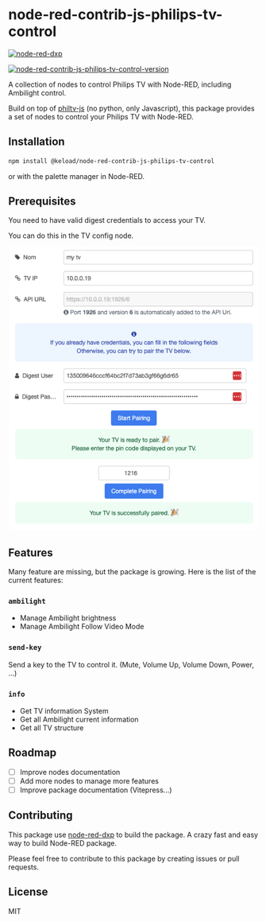 # node-red-contrib-js-philips-tv-control

[![node-red-dxp](https://badgen.net/badge/Build%20with/node-red-dxp)](https://www.npmjs.com/package/@keload/node-red-dxp)

[![node-red-contrib-js-philips-tv-control-version](https://badgen.net/npm/v/@keload/node-red-contrib-js-philips-tv-control)](https://www.npmjs.com/package/@keload/node-red-contrib-js-philips-tv-control)


A collection of nodes to control Philips TV with Node-RED, including Ambilight control.

Build on top of [philtv-js](https://github.com/clement-berard/philtv-js) (no python, only Javascript), this package provides a set of nodes to control your Philips TV with Node-RED.

## Installation

```bash
npm install @keload/node-red-contrib-js-philips-tv-control
```

or with the palette manager in Node-RED.

## Prerequisites

You need to have valid digest credentials to access your TV.

You can do this in the TV config node.

![paring-config.png](docs/img/paring-config.png)

## Features

Many feature are missing, but the package is growing. Here is the list of the current features:

### `ambilight`

- Manage Ambilight brightness
- Manage Ambilight Follow Video Mode

### `send-key`

Send a key to the TV to control it. (Mute, Volume Up, Volume Down, Power, ...)

### `info`

- Get TV information System
- Get all Ambilight current information
- Get all TV structure

## Roadmap

- [ ] Improve nodes documentation
- [ ] Add more nodes to manage more features
- [ ] Improve package documentation (Vitepress...)

## Contributing

This package use [node-red-dxp](https://www.npmjs.com/package/@keload/node-red-dxp) to build the package.
A crazy fast and easy way to build Node-RED package.

Please feel free to contribute to this package by creating issues or pull requests.

## License

MIT
